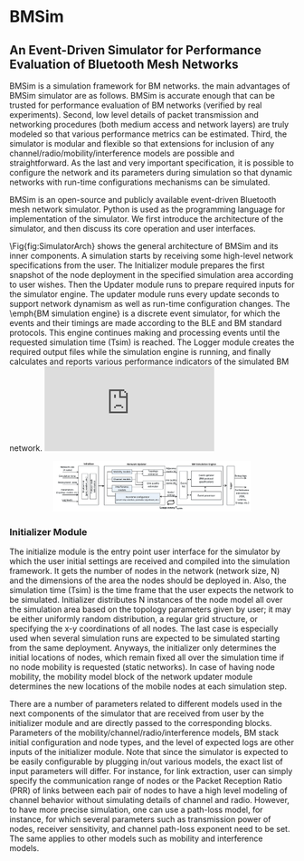 # BMSim
 ## An Event-Driven Simulator for Performance Evaluation of Bluetooth Mesh Networks
BMSim is a simulation framework for BM networks. the main advantages of BMSim simulator are as follows. BMSim is accurate enough that can be trusted for performance evaluation of BM networks (verified by real experiments). Second, low level details of packet transmission and networking procedures (both medium access and network layers) are truly modeled so that various performance metrics can be estimated. Third, the simulator is modular and flexible so that extensions for inclusion of any channel/radio/mobility/interference models are possible and straightforward. As the last and very important specification, it is possible to configure the network and its parameters during simulation so that dynamic networks with run-time configurations mechanisms can be simulated. 

BMSim is an open-source and publicly available event-driven Bluetooth mesh network simulator. Python is used as the programming language for implementation of the simulator. We first introduce the architecture of the simulator, and then discuss its core operation and user interfaces.

\Fig{fig:SimulatorArch} shows the general architecture of BMSim and its inner components. A simulation starts by receiving some high-level network specifications from the user. The Initializer module prepares the first snapshot of the node deployment in the specified simulation area according to user wishes. Then the Updater module runs to prepare required inputs for the simulator engine. The updater module runs every update seconds to support network dynamism as well as run-time configuration changes. The \emph{BM simulation engine} is a discrete event simulator, for which the events and their timings are made according to the BLE and BM standard protocols. This engine continues making and processing events until the requested simulation time (Tsim) is reached. The Logger module creates the required output files while the simulation engine is running, and finally calculates and reports various performance indicators of the simulated BM network.
![alt text](https://github.com/BMSimulator/BMSim/blob/main/BMSim_architecture.pdf)

<p align="center">
  <img src="https://github.com/BMSimulator/BMSim/blob/main/BMSim_architecture.pdf" width="350">
</p>


### Initializer Module
The initialize module is the entry point user interface for the simulator by which the user initial settings are received and compiled into the simulation framework. It gets the number of nodes in the network (network size, N) and the dimensions of the area the nodes should be deployed in. Also, the simulation time (Tsim) is the time frame that the user expects the network to be simulated. Initializer distributes N instances of the node model all over the simulation area based on the topology parameters given by user; it may be either uniformly random distribution, a regular grid structure, or specifying the x-y coordinations of all nodes. The last case is especially used when several simulation runs are expected to be simulated starting from the same deployment. Anyways, the initializer only determines the initial locations of nodes, which remain fixed all over the simulation time if no node mobility is requested (static networks). In case of having node mobility, the mobility model block of the network updater module determines the new locations of the mobile nodes at each simulation step.

There are a number of parameters related to different models used in the next components of the simulator that are received from user by the initializer module and are directly passed to the corresponding blocks. Parameters of the mobility/channel/radio/interference models, BM stack initial configuration and node types, and the level of expected logs are other inputs of the initializer module. Note that since the simulator is expected to be easily configurable by plugging in/out various models, the exact list of input parameters will differ. For instance, for link extraction, user can simply specify the communication range of nodes or the Packet Reception Ratio (PRR) of links between each pair of nodes to have a high level modeling of channel behavior without simulating details of channel and radio. However, to have more precise simulation, one can use a path-loss model, for instance, for which several parameters such as transmission power of nodes, receiver sensitivity, and channel path-loss exponent need to be set. The same applies to other models such as mobility and interference models.

